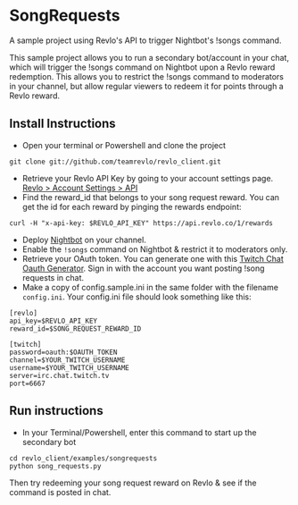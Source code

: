 # SongRequests

A sample project using Revlo's API to trigger Nightbot's !songs command. 

This sample project allows you to run a secondary bot/account in your chat, which will trigger the !songs command on Nightbot upon a Revlo reward redemption. This allows you to restrict the !songs command to moderators in your channel, but allow regular viewers to redeem it for points through a Revlo reward. 

## Install Instructions

* Open your terminal or Powershell and clone the project
```
git clone git://github.com/teamrevlo/revlo_client.git
```
* Retrieve your Revlo API Key by going to your account settings page.  [Revlo > Account Settings > API](https://www.revlo.co/settings/api)
* Find the reward\_id that belongs to your song request reward. You can get the id for each reward by pinging the rewards endpoint: 
```
curl -H "x-api-key: $REVLO_API_KEY" https://api.revlo.co/1/rewards
```
* Deploy [Nightbot](https://beta.nightbot.tv) on your channel.
* Enable the `!songs` command on Nightbot & restrict it to moderators only. 
* Retrieve your OAuth token. You can generate one with this [Twitch Chat Oauth Generator](http://twitchapps.com/tmi/). Sign in with the account you want posting !song requests in chat.
* Make a copy of config.sample.ini in the same folder with the filename `config.ini`. Your config.ini file should look something like this:
```
[revlo]
api_key=$REVLO_API_KEY
reward_id=$SONG_REQUEST_REWARD_ID

[twitch]
password=oauth:$OAUTH_TOKEN
channel=$YOUR_TWITCH_USERNAME
username=$YOUR_TWITCH_USERNAME
server=irc.chat.twitch.tv
port=6667
```

## Run instructions

* In your Terminal/Powershell, enter this command to start up the secondary bot 
```
cd revlo_client/examples/songrequests
python song_requests.py
```

Then try redeeming your song request reward on Revlo & see if the command is posted in chat. 
